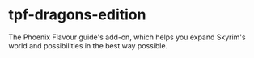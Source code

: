 # tpf-dragons-edition
The Phoenix Flavour guide's add-on, which helps you expand Skyrim's world and possibilities in the best way possible.

